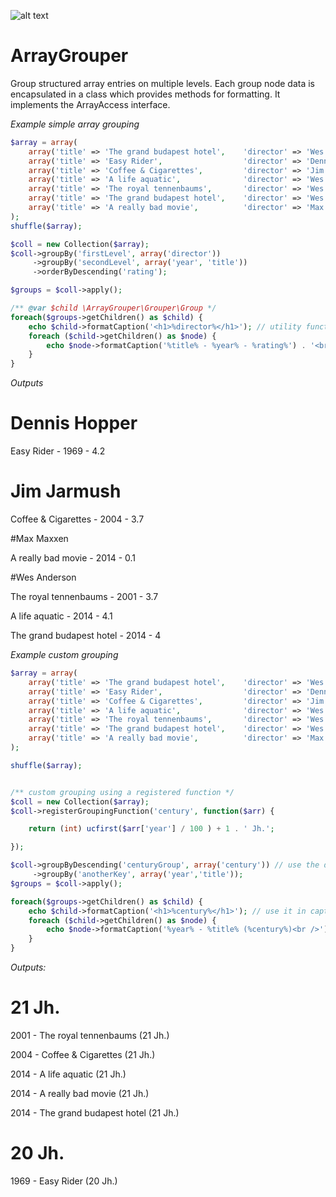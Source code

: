 ![alt text](https://travis-ci.org/lhausammann/ArrayGrouper.svg "Build status")


ArrayGrouper
============

Group structured array  entries on multiple levels.
Each group node data is encapsulated in a class which provides methods for formatting. It implements the ArrayAccess interface.

*Example simple array grouping*

```php
$array = array(
    array('title' => 'The grand budapest hotel',    'director' => 'Wes Anderson',       'year' => '2014',  'rating' => 4.0),
    array('title' => 'Easy Rider',                  'director' => 'Dennis Hopper',      'year' => '1969',  'rating' => 4.2),
    array('title' => 'Coffee & Cigarettes',         'director' => 'Jim Jarmush',        'year' => '2004', 'rating'  => 3.7),
    array('title' => 'A life aquatic',              'director' => 'Wes Anderson',       'year' => '2014', 'rating'  => 4.1),
    array('title' => 'The royal tennenbaums',       'director' => 'Wes Anderson',       'year' => '2001', 'rating'  => 3.7),
    array('title' => 'The grand budapest hotel',    'director' => 'Wes Anderson',       'year' => '2014', 'rating'  => 4.1),
    array('title' => 'A really bad movie',          'director' => 'Max Maxxen',         'year' => '2014', 'rating'  => 0.1),
);
shuffle($array);

$coll = new Collection($array);
$coll->groupBy('firstLevel', array('director'))
     ->groupBy('secondLevel', array('year', 'title'))
     ->orderByDescending('rating');

$groups = $coll->apply();

/** @var $child \ArrayGrouper\Grouper\Group */
foreach($groups->getChildren() as $child) {
    echo $child->formatCaption('<h1>%director%</h1>'); // utility function to format grouped values
    foreach ($child->getChildren() as $node) {
        echo $node->formatCaption('%title% - %year% - %rating%') . '<br />'; // also possible: $node["title"]
    }
}
```

*Outputs*

# Dennis Hopper

Easy Rider - 1969 - 4.2

# Jim Jarmush

Coffee & Cigarettes - 2004 - 3.7

#Max Maxxen

A really bad movie - 2014 - 0.1

#Wes Anderson

The royal tennenbaums - 2001 - 3.7

A life aquatic - 2014 - 4.1

The grand budapest hotel - 2014 - 4


*Example custom grouping*


```php
$array = array(
    array('title' => 'The grand budapest hotel',    'director' => 'Wes Anderson',       'year' => '2014',  'rating' => 4.0),
    array('title' => 'Easy Rider',                  'director' => 'Dennis Hopper',      'year' => '1969',  'rating' => 4.2),
    array('title' => 'Coffee & Cigarettes',         'director' => 'Jim Jarmush',        'year' => '2004', 'rating'  => 3.7),
    array('title' => 'A life aquatic',              'director' => 'Wes Anderson',       'year' => '2014', 'rating'  => 4.1),
    array('title' => 'The royal tennenbaums',       'director' => 'Wes Anderson',       'year' => '2001', 'rating'  => 3.7),
    array('title' => 'The grand budapest hotel',    'director' => 'Wes Anderson',       'year' => '2014', 'rating'  => 4.1),
    array('title' => 'A really bad movie',          'director' => 'Max Maxxen',         'year' => '2014', 'rating'  => 0.1),
);

shuffle($array);


/** custom grouping using a registered function */
$coll = new Collection($array);
$coll->registerGroupingFunction('century', function($arr) {

    return (int) ucfirst($arr['year'] / 100 ) + 1 . ' Jh.';

});

$coll->groupByDescending('centuryGroup', array('century')) // use the defined century function as regular field.
     ->groupBy('anotherKey', array('year','title'));
$groups = $coll->apply();

foreach($groups->getChildren() as $child) {
    echo $child->formatCaption('<h1>%century%</h1>'); // use it in caption
    foreach ($child->getChildren() as $node) {
        echo $node->formatCaption('%year% - %title% (%century%)<br />');
    }
}
```

*Outputs:*

# 21 Jh.

2001 - The royal tennenbaums (21 Jh.)

2004 - Coffee & Cigarettes (21 Jh.)

2014 - A life aquatic (21 Jh.)

2014 - A really bad movie (21 Jh.)

2014 - The grand budapest hotel (21 Jh.)


# 20 Jh.
1969 - Easy Rider (20 Jh.)


